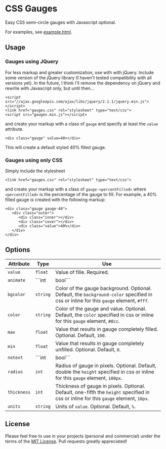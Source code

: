 # CSS Gauges #

Easy CSS semi-circle gauges with Javascript optional.

For examples, see [example.html](example.html).


## Usage ##

### Gauges using JQuery ###

For less markup and greater customization, use with with jQuery. Include some version of the jQuery library (I haven't tested compatibility with all versions yet). In the future, I think I'll remove the dependency on jQuery and rewrite with Javascript only, but until then...

```
<script src="//ajax.googleapis.com/ajax/libs/jquery/2.1.1/jquery.min.js"></script>
<link href="gauges.css" rel="stylesheet" type="text/css">
<script src="gauges.min.js"></script>
```

and create your markup with a class of ```gauge``` and specify at least the ```value``` attribute.

```
<div class="gauge" value=40></div>
```

This will create a default styled 40% filled gauge.

### Gauges using only CSS ###

Simply include the stylesheet

```
<link href="gauges.css" rel="stylesheet" type="text/css">
```

and create your markup with a class of ```gauge-<percentFilled>``` where ```<percentFilled>``` is the percentage of the gauge to fill. For example, a 40% filled gauge is created with the following markup:

```
<div class="gauge gauge-40">
   <div class="outer">
      <div class="inner"></div>
      <div class="cover"></div>
      <div class="value">40%</div>
   </div>
</div>
```

## Options ##

Attribute|Type|Use
---------|----|---
```value```|```float```|Value of fille. Required.
```animate```|```int|bool```|Whether the gauge should be animated and "dial up" to position. Accepts ```true```, ```false```, ```1```, ```0```. Optional. Default, ```0``` no animation.
```bgcolor```|```string```|Color of the gauge background. Optional. Default, the ```background-color``` specified in css or inline for this ```gauge``` element, ```#fff```.
```color```|```string```|Color of the gauge and value. Optional. Default, the ```color``` specified in css or inline for this ```gauge``` element, ```#8cc```.
```max```|```float```|Value that results in gauge completely filled. Optional. Default, ```100```.
```min```|```float```|Value that results in gauge completely unfilled. Optional. Default, ```0```.
```notext```|```int|bool```|Whether the value should be hidden within the gauge. Accepts ```true```, ```false```, ```1```, ```0```. Optional. Default, ```0``` not hidden/value is displayed.
```radius```|```int```|Radius of gauge in pixels. Optional. Default, double the ```height``` specified in css or inline for this ```gauge``` element, ```100px```.
```thickness```|```int```|Thickness of gauge in pixels. Optional. Default, one-fifth the ```height``` specified in css or inline for this ```gauge``` element, ```10px```.
```units```|```string```|Units of ```value```. Optional. Default, ```%```.

## License ##

Please feel free to use in your projects (personal and commercial) under the terms of the [MIT License](LICENSE). Pull requests greatly appreciated!
